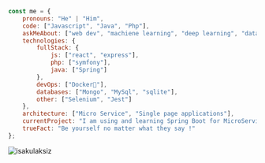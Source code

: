 
```javascript
const me = {
    pronouns: "He" | "Him",
    code: ["Javascript", "Java", "Php"],
    askMeAbout: ["web dev", "machiene learning", "deep learning", "data mining"],
    technologies: {
        fullStack: {
            js: ["react", "express"],
            php: ["symfony"],
            java: ["Spring"]
        },
        devOps: ["Docker🐳"],
        databases: ["Mongo", "MySql", "sqlite"],
        other: ["Selenium", "Jest"]
    },
    architecture: ["Micro Service", "Single page applications"],
    currentProject: "I am using and learning Spring Boot for MicroService Architecture",
    trueFact: "Be yourself no matter what they say !"
};
```

<p align="left"> <img src="https://komarev.com/ghpvc/?username=isakulaksiz&label=Profile%20views&color=0e75b6&style=flat" alt="isakulaksiz" /> </p>
